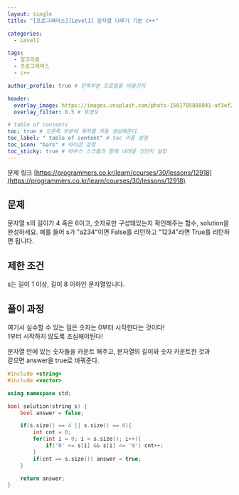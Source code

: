 ```yaml
---
layout: single
title: "[프로그래머스][Level1] 문자열 다루기 기본 c++"

categories:
  - Level1

tags:
  - 알고리즘
  - 프로그래머스
  - c++

author_profile: true # 왼쪽부분 프로필을 띄울건지

header:
  overlay_image: https://images.unsplash.com/photo-1501785888041-af3ef285b470?ixlib=rb-1.2.1&ixid=eyJhcHBfaWQiOjEyMDd9&auto=format&fit=crop&w=1350&q=80
  overlay_filter: 0.5 # 투명도

# table of contents
toc: true # 오른쪽 부분에 목차를 자동 생성해준다.
toc_label: " table of content" # toc 이름 설정
toc_icon: "bars" # 아이콘 설정
toc_sticky: true # 마우스 스크롤과 함께 내려갈 것인지 설정
---
```


문제 링크 [https://programmers.co.kr/learn/courses/30/lessons/12918](https://programmers.co.kr/learn/courses/30/lessons/12918)

## 문제

문자열 s의 길이가 4 혹은 6이고, 숫자로만 구성돼있는지 확인해주는 함수, solution을 완성하세요. 예를 들어 s가 "a234"이면 False를 리턴하고 "1234"라면 True를 리턴하면 됩니다.

## 제한 조건

s는 길이 1 이상, 길이 8 이하인 문자열입니다.

## 풀이 과정

여기서 실수할 수 있는 점은 숫자는 0부터 시작한다는 것이다!  
1부터 시작하지 않도록 조심해야된다!

문자열 안에 있는 숫자들을 카운트 해주고, 문자열의 길이와 숫자 카운트한 것과  
같으면 answer을 true로 바꿔준다.

```c++
#include <string>
#include <vector>

using namespace std;

bool solution(string s) {
    bool answer = false;

    if(s.size() == 4 || s.size() == 6){
        int cnt = 0;
        for(int i = 0; i < s.size(); i++){
            if('0' <= s[i] && s[i] <= '9') cnt++;
        }
        if(cnt == s.size()) answer = true;
    }

    return answer;
}
```
